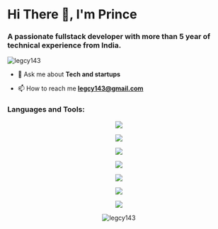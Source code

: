 <h1>Hi There 👋, I'm Prince</h1>
<h3>A passionate fullstack developer with more than 5 year of technical experience from India.</h3>

<p align="left"> <img src="https://komarev.com/ghpvc/?username=legcy143&label=Profile%20views&color=0e75b6&style=flat" alt="legcy143" /> </p>


- 💬 Ask me about **Tech and startups**

- 📫 How to reach me **legcy143@gmail.com**



<h3 align="left">Languages and Tools:</h3>
<p align="center">
    <img src="https://skillicons.dev/icons?i=c,cpp,cs,java,python,php,jquery,js,ts,go,rust,terraform,threejs">
</p>

<p align="center">
    <img src="https://skillicons.dev/icons?i=nodejs,express,graphql,flask,django,mysql,spring,nestjs,redis,mongodb,postgres">
</p>
<p align="center">
    <img src="https://skillicons.dev/icons?i=aws,azure,kubernetes,docker,nginx,grafana,jenkins,ansible">
</p>
<p align="center">
    <img src="https://skillicons.dev/icons?i=html,css,sass,tailwind,bootstrap,materialui,pug,react,regex,astro,jest">
</p>
<p align="center">
    <img src="https://skillicons.dev/icons?i=appwrite,wordpress,figma,firebase,androidstudio,codepen,stackoverflow">
</p>

<p align="center">
    <img src="https://skillicons.dev/icons?i=opencv,tensorflow,webpack,npm,pnpm,yarn,bun">
</p>
<p align="center">
    <img src="https://skillicons.dev/icons?i=vscode,vim,unity,linux,ubuntu,debian,postman,vercel,netlify,replit,notion,github">
</p>
<p align="center"><img align="center" src="https://github-readme-streak-stats.herokuapp.com/?user=legcy143&theme=default" alt="legcy143" /></p>
